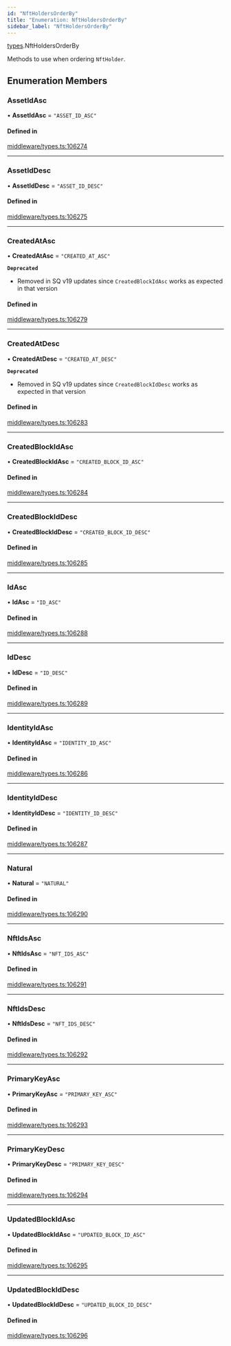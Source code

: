 ```yaml
---
id: "NftHoldersOrderBy"
title: "Enumeration: NftHoldersOrderBy"
sidebar_label: "NftHoldersOrderBy"
---
```


[types](../../../modules/Types/Types.md).NftHoldersOrderBy

Methods to use when ordering `NftHolder`.

## Enumeration Members

### AssetIdAsc

• **AssetIdAsc** = ``"ASSET_ID_ASC"``

#### Defined in

[middleware/types.ts:106274](https://github.com/PolymeshAssociation/polymesh-sdk/blob/0dbd0ebd0/src/middleware/types.ts#L106274)

___

### AssetIdDesc

• **AssetIdDesc** = ``"ASSET_ID_DESC"``

#### Defined in

[middleware/types.ts:106275](https://github.com/PolymeshAssociation/polymesh-sdk/blob/0dbd0ebd0/src/middleware/types.ts#L106275)

___

### CreatedAtAsc

• **CreatedAtAsc** = ``"CREATED_AT_ASC"``

**`Deprecated`**

- Removed in SQ v19 updates since `CreatedBlockIdAsc` works as expected in that version

#### Defined in

[middleware/types.ts:106279](https://github.com/PolymeshAssociation/polymesh-sdk/blob/0dbd0ebd0/src/middleware/types.ts#L106279)

___

### CreatedAtDesc

• **CreatedAtDesc** = ``"CREATED_AT_DESC"``

**`Deprecated`**

- Removed in SQ v19 updates since `CreatedBlockIdDesc` works as expected in that version

#### Defined in

[middleware/types.ts:106283](https://github.com/PolymeshAssociation/polymesh-sdk/blob/0dbd0ebd0/src/middleware/types.ts#L106283)

___

### CreatedBlockIdAsc

• **CreatedBlockIdAsc** = ``"CREATED_BLOCK_ID_ASC"``

#### Defined in

[middleware/types.ts:106284](https://github.com/PolymeshAssociation/polymesh-sdk/blob/0dbd0ebd0/src/middleware/types.ts#L106284)

___

### CreatedBlockIdDesc

• **CreatedBlockIdDesc** = ``"CREATED_BLOCK_ID_DESC"``

#### Defined in

[middleware/types.ts:106285](https://github.com/PolymeshAssociation/polymesh-sdk/blob/0dbd0ebd0/src/middleware/types.ts#L106285)

___

### IdAsc

• **IdAsc** = ``"ID_ASC"``

#### Defined in

[middleware/types.ts:106288](https://github.com/PolymeshAssociation/polymesh-sdk/blob/0dbd0ebd0/src/middleware/types.ts#L106288)

___

### IdDesc

• **IdDesc** = ``"ID_DESC"``

#### Defined in

[middleware/types.ts:106289](https://github.com/PolymeshAssociation/polymesh-sdk/blob/0dbd0ebd0/src/middleware/types.ts#L106289)

___

### IdentityIdAsc

• **IdentityIdAsc** = ``"IDENTITY_ID_ASC"``

#### Defined in

[middleware/types.ts:106286](https://github.com/PolymeshAssociation/polymesh-sdk/blob/0dbd0ebd0/src/middleware/types.ts#L106286)

___

### IdentityIdDesc

• **IdentityIdDesc** = ``"IDENTITY_ID_DESC"``

#### Defined in

[middleware/types.ts:106287](https://github.com/PolymeshAssociation/polymesh-sdk/blob/0dbd0ebd0/src/middleware/types.ts#L106287)

___

### Natural

• **Natural** = ``"NATURAL"``

#### Defined in

[middleware/types.ts:106290](https://github.com/PolymeshAssociation/polymesh-sdk/blob/0dbd0ebd0/src/middleware/types.ts#L106290)

___

### NftIdsAsc

• **NftIdsAsc** = ``"NFT_IDS_ASC"``

#### Defined in

[middleware/types.ts:106291](https://github.com/PolymeshAssociation/polymesh-sdk/blob/0dbd0ebd0/src/middleware/types.ts#L106291)

___

### NftIdsDesc

• **NftIdsDesc** = ``"NFT_IDS_DESC"``

#### Defined in

[middleware/types.ts:106292](https://github.com/PolymeshAssociation/polymesh-sdk/blob/0dbd0ebd0/src/middleware/types.ts#L106292)

___

### PrimaryKeyAsc

• **PrimaryKeyAsc** = ``"PRIMARY_KEY_ASC"``

#### Defined in

[middleware/types.ts:106293](https://github.com/PolymeshAssociation/polymesh-sdk/blob/0dbd0ebd0/src/middleware/types.ts#L106293)

___

### PrimaryKeyDesc

• **PrimaryKeyDesc** = ``"PRIMARY_KEY_DESC"``

#### Defined in

[middleware/types.ts:106294](https://github.com/PolymeshAssociation/polymesh-sdk/blob/0dbd0ebd0/src/middleware/types.ts#L106294)

___

### UpdatedBlockIdAsc

• **UpdatedBlockIdAsc** = ``"UPDATED_BLOCK_ID_ASC"``

#### Defined in

[middleware/types.ts:106295](https://github.com/PolymeshAssociation/polymesh-sdk/blob/0dbd0ebd0/src/middleware/types.ts#L106295)

___

### UpdatedBlockIdDesc

• **UpdatedBlockIdDesc** = ``"UPDATED_BLOCK_ID_DESC"``

#### Defined in

[middleware/types.ts:106296](https://github.com/PolymeshAssociation/polymesh-sdk/blob/0dbd0ebd0/src/middleware/types.ts#L106296)
